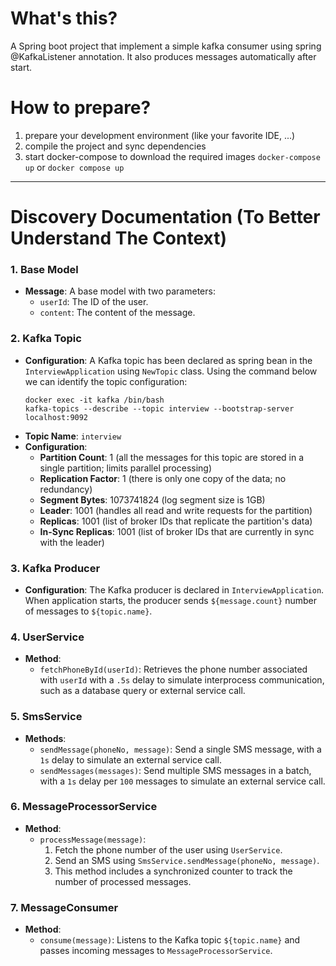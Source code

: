 # What's this?
A Spring boot project that implement a simple kafka consumer using spring @KafkaListener annotation. 
It also produces messages automatically after start.

# How to prepare?
1. prepare your development environment (like your favorite IDE, ...)
2. compile the project and sync dependencies
3. start docker-compose to download the required images ```docker-compose up``` or `docker compose up`
---
# Discovery Documentation (To Better Understand The Context)
### 1. Base Model
- **Message**: A base model with two parameters:
    - `userId`: The ID of the user.
    - `content`: The content of the message.

### 2. Kafka Topic
- **Configuration**: A Kafka topic has been declared as spring bean in the `InterviewApplication` using `NewTopic` class. Using the command below we can identify the topic configuration:
  ```shell
  docker exec -it kafka /bin/bash
  kafka-topics --describe --topic interview --bootstrap-server localhost:9092
  ```
- **Topic Name**: `interview`
- **Configuration**:
    - **Partition Count**: 1 (all the messages for this topic are stored in a single partition; limits parallel processing)
    - **Replication Factor**: 1 (there is only one copy of the data; no redundancy)
    - **Segment Bytes**: 1073741824 (log segment size is 1GB)
    - **Leader**: 1001 (handles all read and write requests for the partition)
    - **Replicas**: 1001 (list of broker IDs that replicate the partition's data)
    - **In-Sync Replicas**: 1001 (list of broker IDs that are currently in sync with the leader)

### 3. Kafka Producer
- **Configuration**: The Kafka producer is declared in `InterviewApplication`. When application starts, the producer sends `${message.count}` number of messages to `${topic.name}`.

### 4. UserService
- **Method**:
    - `fetchPhoneById(userId)`: Retrieves the phone number associated with `userId` with a `.5s` delay to simulate interprocess communication, such as a database query or external service call.

### 5. SmsService
- **Methods**:
    - `sendMessage(phoneNo, message)`: Send a single SMS message, with a `1s` delay to simulate an external service call.
    - `sendMessages(messages)`: Send multiple SMS messages in a batch, with a `1s` delay per `100` messages to simulate an external service call.

### 6. MessageProcessorService
- **Method**:
    - `processMessage(message)`:
        1. Fetch the phone number of the user using `UserService`.
        2. Send an SMS using `SmsService.sendMessage(phoneNo, message)`.
        3. This method includes a synchronized counter to track the number of processed messages.

### 7. MessageConsumer
- **Method**:
    - `consume(message)`: Listens to the Kafka topic `${topic.name}` and passes incoming messages to `MessageProcessorService`.
